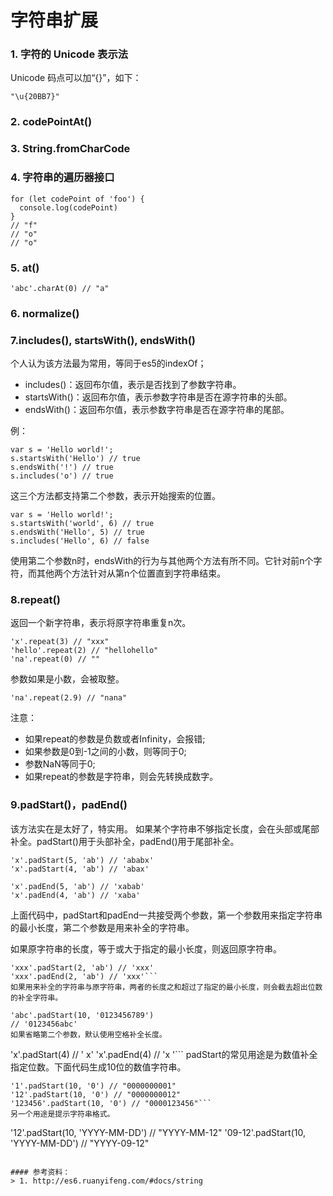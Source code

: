 # 字符串扩展

### 1. 字符的 Unicode 表示法
 Unicode 码点可以加“{}”，如下：
```
"\u{20BB7}"
```
### 2. codePointAt()
### 3. String.fromCharCode
### 4. 字符串的遍历器接口
```
for (let codePoint of 'foo') {
  console.log(codePoint)
}
// "f"
// "o"
// "o"
```
### 5. at()
```
'abc'.charAt(0) // "a"
```
### 6. normalize()
### 7.includes(), startsWith(), endsWith()
个人认为该方法最为常用，等同于es5的indexOf；
+ includes()：返回布尔值，表示是否找到了参数字符串。
+ startsWith()：返回布尔值，表示参数字符串是否在源字符串的头部。
+ endsWith()：返回布尔值，表示参数字符串是否在源字符串的尾部。

例：
```
var s = 'Hello world!';
s.startsWith('Hello') // true
s.endsWith('!') // true
s.includes('o') // true
```
这三个方法都支持第二个参数，表示开始搜索的位置。
```
var s = 'Hello world!';
s.startsWith('world', 6) // true
s.endsWith('Hello', 5) // true
s.includes('Hello', 6) // false
```
使用第二个参数n时，endsWith的行为与其他两个方法有所不同。它针对前n个字符，而其他两个方法针对从第n个位置直到字符串结束。
### 8.repeat()
返回一个新字符串，表示将原字符串重复n次。
```
'x'.repeat(3) // "xxx"
'hello'.repeat(2) // "hellohello"
'na'.repeat(0) // ""
```
参数如果是小数，会被取整。
```
'na'.repeat(2.9) // "nana"
```
注意： 
+ 如果repeat的参数是负数或者Infinity，会报错;
+ 如果参数是0到-1之间的小数，则等同于0;
+ 参数NaN等同于0;
+ 如果repeat的参数是字符串，则会先转换成数字。

### 9.padStart()，padEnd()
该方法实在是太好了，特实用。
如果某个字符串不够指定长度，会在头部或尾部补全。padStart()用于头部补全，padEnd()用于尾部补全。
```
'x'.padStart(5, 'ab') // 'ababx'
'x'.padStart(4, 'ab') // 'abax'

'x'.padEnd(5, 'ab') // 'xabab'
'x'.padEnd(4, 'ab') // 'xaba'
```
上面代码中，padStart和padEnd一共接受两个参数，第一个参数用来指定字符串的最小长度，第二个参数是用来补全的字符串。

如果原字符串的长度，等于或大于指定的最小长度，则返回原字符串。
```
'xxx'.padStart(2, 'ab') // 'xxx'
'xxx'.padEnd(2, 'ab') // 'xxx'```
如果用来补全的字符串与原字符串，两者的长度之和超过了指定的最小长度，则会截去超出位数的补全字符串。

'abc'.padStart(10, '0123456789')
// '0123456abc'
如果省略第二个参数，默认使用空格补全长度。
```
'x'.padStart(4) // '   x'
'x'.padEnd(4) // 'x   '```
padStart的常见用途是为数值补全指定位数。下面代码生成10位的数值字符串。
```
'1'.padStart(10, '0') // "0000000001"
'12'.padStart(10, '0') // "0000000012"
'123456'.padStart(10, '0') // "0000123456"```
另一个用途是提示字符串格式。
```
'12'.padStart(10, 'YYYY-MM-DD') // "YYYY-MM-12"
'09-12'.padStart(10, 'YYYY-MM-DD') // "YYYY-09-12"
```

#### 参考资料：
> 1. http://es6.ruanyifeng.com/#docs/string



